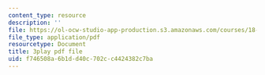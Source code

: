 ```yaml
---
content_type: resource
description: ''
file: https://ol-ocw-studio-app-production.s3.amazonaws.com/courses/18-065-matrix-methods-in-data-analysis-signal-processing-and-machine-learning-spring-2018/f746508a6b1dd40c702cc4424382c7ba_lZrIPRnoGQQ.pdf
file_type: application/pdf
resourcetype: Document
title: 3play pdf file
uid: f746508a-6b1d-d40c-702c-c4424382c7ba
---
```

